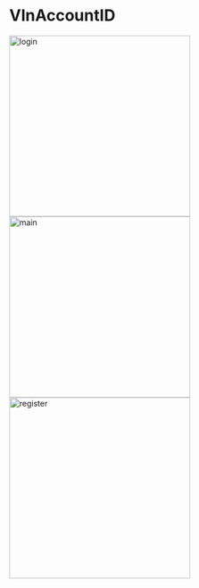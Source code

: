 # VInAccountID
<img width="324" alt="login" src="https://user-images.githubusercontent.com/84574760/122742334-097a0200-d2b0-11eb-9d6f-41c0daf58193.png">

<img width="324" alt="main" src="https://user-images.githubusercontent.com/84574760/122742394-18f94b00-d2b0-11eb-9f0d-ebf028f51463.png">

<img width="324" alt="register" src="https://user-images.githubusercontent.com/84574760/122742405-1d256880-d2b0-11eb-8783-d036d61906c1.png">
